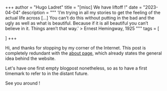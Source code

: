 +++
author = "Hugo Ladret"
title = "[misc] We have liftoff !"
date = "2023-04-04"
description = """ 'I’m trying in all my stories to get the feeling of the actual life across [...] You can’t do this without putting in the bad and the ugly as well as what is beautiful. Because if it is all beautiful you can’t believe in it. Things aren’t that way.' > Ernest Hemingway, 1925
"""
tags = [

]
+++

<!--more-->

Hi, and thanks for stopping by my corner of the Internet. This post is completely redundant with the [about page](https://hugoladret.github.io/about/), which already states the general idea behind the website.

Let's have one first empty blogpost nonetheless, so as to have a first timemark to refer to in the distant future.

See you around !
